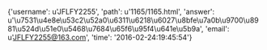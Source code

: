 {'username': u'JFLFY2255', 'path': u'1165/1165.html', 'answer': u'\u7531\u4e8e\u53c2\u52a0\u6311\u6218\u6027\u8bfe\u7a0b\u9700\u8981\u524d\u51e0\u5468\u7684\u65f6\u95f4\u641e\u5b9a', 'email': u'JFLFY2255@163.com', 'time': '2016-02-24:19:45:54'}